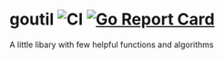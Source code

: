 # goutil ![CI](https://github.com/PredexD/goutil/workflows/CI/badge.svg) [![Go Report Card](https://goreportcard.com/badge/github.com/PredexD/goutil)](https://goreportcard.com/report/github.com/PredexD/goutil)

A little libary with few helpful functions and algorithms

